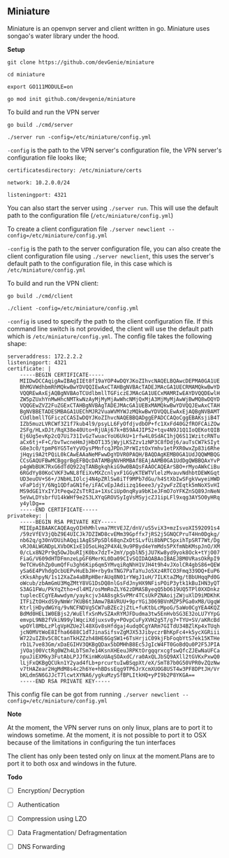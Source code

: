 ## Miniature ##

Miniature is an openvpn server and client written in go. Miniature uses songao's water library under the hood.

**Setup**

``` 
git clone https://github.com/devGenie/miniature

cd miniature 

export GO111MODULE=on 

go mod init github.com/devgenie/miniature

```

To build and run the VPN server

```
go build ./cmd/server

./server run -config=/etc/miniature/config.yml
```

`-config` is the path to the VPN server's configuration file, the VPN server's configuration file looks like;

```
certificatesdirectory: /etc/miniature/certs

network: 10.2.0.0/24

listeningport: 4321
```

You can also start the server using `./server run`. This will use the default path to the configuration file (`/etc/miniature/config.yml`)

To create a client configuration file
`./server newclient --config=/etc/miniature/config.yml`

`-config` is the path to the server configuration file, you can also create the client configuration file using `./server newclient`, this uses the server's default path to the configuration file, in this case which is `/etc/miniature/config.yml`


To build and run the VPN client:

```
go build ./cmd/client

./client -config=/etc/miniature/config.yml
```

`-config` is used to specify the path to the  client configuration file. If this command line switch is not provided, the client will use the default path which is `/etc/miniature/config.yml`. The config file takes the following shape:

```
serveraddress: 172.2.2.2
listeningport: 4321
certificate: |
    -----BEGIN CERTIFICATE-----
    MIIDwDCCAqigAwIBAgIIEt8f19aYOP4wDQYJKoZIhvcNAQELBQAwcDEPMA0GA1UE
    BhMGVWdhbmRhMQkwBwYDVQQIEwAxCTAHBgNVBAcTADEJMAcGA1UECRMAMQkwBwYD
    VQQREwAxEjAQBgNVBAoTCUdlbmllTGFiczEJMAcGA1UECxMAMRIwEAYDVQQDEwlH
    ZW5pZUxhYnMwHhcNMTkwNzAyMjMyMjAwWhcNMjQxMjA3MjMyMjAwWjBwMQ8wDQYD
    VQQGEwZVZ2FuZGExCTAHBgNVBAgTADEJMAcGA1UEBxMAMQkwBwYDVQQJEwAxCTAH
    BgNVBBETADESMBAGA1UEChMJR2VuaWVMYWJzMQkwBwYDVQQLEwAxEjAQBgNVBAMT
    CUdlbmllTGFiczCCASIwDQYJKoZIhvcNAQEBBQADggEPADCCAQoCggEBAKsjiB4T
    IZb5muzLVRCWf3Z1f7kub4l9/psyLL6FyOfdjvdbOP+fc1XxFd40G2fROFCAiZOw
    2SFg/HLxDJt/RqX38e40Uto+RjUAj67k+B59A4JIP52+tqv4N9J1Q1IoQEKotQIB
    Ej6Ug5evKp2cQ7Ui731IvGzTwuacYoU6UkU+1rfw4L0SdAC1hjQ6S11WzitcRNTu
    aCx6tj+F+C/bvTwcneHmJjHbOT135jWyjLKSZzv1zNP3C8fDdj6/auTsCW7kSIyt
    G8e3c0/tpmP6YG5TeYyVOysPMnfcqJPDnJPrWIztOxYmhv1etPXR0wxZp83i6Rhe
    jHqyi9A2tPQiL0kCAwEAAaNeMFwwDgYDVR0PAQH/BAQDAgKEMB0GA1UdJQQWMBQG
    CCsGAQUFBwMCBggrBgEFBQcDATAMBgNVHRMBAf8EAjAAMB0GA1UdDgQWBBQAxYvP
    p4gWbBUK7RxG6dTdQ922qTANBgkqhkiG9w0BAQsFAAOCAQEArSBO+rMyoAWkCiBu
    6RGdYy80KoCVKF3wNL8fEiXvMXZcnlyxF1GGyKTEWTVlelzMvauvNdhbtDEWKGqt
    UD3euOV+S6+/JNbHLIOlcj4N4pZRlSw8iTf9MPb7dGu/h4StXbIwSFgkVwyeiHWD
    vFaP1djY/6Ng1QDfaGN1fe/iFACvEpJAdiizq16eee3/y2ywFzZEqtk5mNoXSvHI
    MS9dGE1YxIYJtPeqw2ZsTtRIa+1XsCiUp0nqRya9bK1eJFmO7oYFKZnSQ89JnNeN
    5eVwLDYsbrfU14kWHf9e2S3LXYqGROVSyIgVsMSyjcZJ1ipLFl9xqg3AY5O0yHRq
    y4ylDg==
    -----END CERTIFICATE-----
privatekey: |
    -----BEGIN RSA PRIVATE KEY-----
    MIIEpAIBAAKCAQEAqyOIHhMhlvma7MtVEJZ/dnV/uS5viX3+mzIsvoXI592O91s4
    /59zVfEV3jQbZ9E4UICJk7DZIWD8cvEMm39Gpffx7jRS2j5GNQCPruT4Hn0Dgkg/
    nb62q/g30nVDUihAQqi1AgESPpSDl68qnZxDtSLvfUi8bNPC5pxihTpSRT7Wt/Dg
    vRJ0ALWGNDpLXVbOK1xE1O5oLHq2P4X4L9u9PByd4eYmMds5PXfmNbKMspJnO/XM
    0/cLx8N2Pr9q5OwJbuRIjK0bx7dzT+2mY/pgblN5jJU7Kw8yd9yok8Ock+tYjO07
    FiaG/V609dHTDFmnzeLpGF6MerKL0Da09CIvSQIDAQABAoIBAEJBM0VRasOkRpI9
    9eTCHv6hZp0umQfFu3gh6Kip6qm5YMvqiRqNhH1VJH4t9h4vJXolCR4gbS86+QEW
    ySa6E4PVhdgOcbUEPvHuEbJH+rby9xTNG7PaTaYuJo5Xz4RTCO3Fmq339DQ+EuP6
    cKksAhpyN/1s12XaZa4aBRpHBerAUq8N01rYWgJ1uH/7ILKtaZMg/tBbUHqqPd0G
    oWcub/zbAmGmU3MqZMtY8VG1DsDQ8nlGsFdJnyHX9NFisPOiP3ytk1kBuIHN3yQT
    S3AG1FWu/PkYqZtho+dl4MI/osMmRoZLY62zDMASByeqQ5bO619UQ5TPl0XXDnkz
    tuplecECgYEAwwdym/yaykcjv34A8sgkSvPMr4TCsUkPZNAoijZWjuXlD9iMDKhK
    ITFiZtOHxdS9yNmWr7KUB6t3Amw7BAVRUU+9prYGi3069BVnMZP5PGa0xM8/UgqW
    KtrljHDydWGYq/9vNCFNDVg5CW7uBZEc2jZtL+fuKtbLcMpoG/5aWo0CgYEA4KQZ
    BdMd0HEL1W0EBjs2/WuElfxSnMvSZAxRYMJFDudma3tw5EnHvbSG3E32oLU7YYpG
    emvpL9NB2fVkiN99ylWqciXdjuxsv0y+POvpCuFyXVH2g5T/g7+TYU+SV/aKRcBd
    wpOYl8MbLzPlgVpHZUe2l48XGv8sHfdgaj4udq0CgYARm7GITdU34BZlKp4xTUqh
    jcN0MVtWoE8Ifha6688C1dTJinaSifsvZgMJX53JibyczrBhKpFc4+k5ycXGRiii
    W722uIZ8v5C8CtanTkHZZzh48HE6GgSW1+6TsHrjiC09kjFbFoqbYtS7ek15KTHe
    rb1L7ve83Gm/xDaEGIHV3QKBgQDax5bDMHhB8Ec5JgIcW4FT0GoBdQu0P2F5JPIA
    jVOaj00VctRg0WZh4LbTSm7e14KsnXHEeuJRPKtOrgqqrxcgfswQfcZJEwNaUFCa
    npuJiEXMky3FutAbLPJJfKinWKoUAqSOAxdC/ra0AxQLJbSQ9AXll2tGVKxPxwQ0
    lLjFxQKBgQCUkn1Y2yad4fLb+prcurtuIwBSqpXt/eX/SmT87b0G50VPR0vZQzNw
    v7tHAZear2HgMdM8s4c2h6Ye+hBDssEqg9TP6JrXcmXUOG8UST4w3PF8DPtJH/Vr
    bKLdmSN6GJJcT7lcwtXYNA6/ygkuMzySfBPLItkHQ+yPI9b2P8YKGA==
    -----END RSA PRIVATE KEY-----
```

This config file can be got from running `./server newclient --config=/etc/miniature/config.yml`

**Note**

At the moment, the VPN server runs on only linux, plans are to port it to windows sometime. At the moment, it is not possible to port it to OSX because of the limitations in configuring the tun interfaces

The client has only been tested only on linux at the moment.Plans are to port it to both osx and windows in the future.

**Todo**

- [ ] Encryption/ Decryption

- [ ] Authentication

- [ ] Compression using LZO

- [ ] Data Fragmentation/ Defragmentation

- [ ] DNS Forwarding